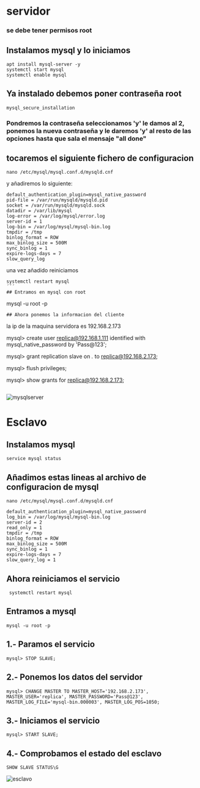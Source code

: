 # servidor

### se debe tener permisos root

## Instalamos mysql y lo iniciamos
```
apt install mysql-server -y
systemctl start mysql
systemctl enable mysql
```
## Ya instalado debemos poner contraseña root

```
mysql_secure_installation 
```

 ### Pondremos la contraseña seleccionamos 'y' le damos al 2, ponemos la nueva contraseña y le daremos 'y' al resto de las opciones hasta que sala el mensaje "all done"
 
 ## tocaremos el siguiente fichero de configuracion
 
```
nano /etc/mysql/mysql.conf.d/mysqld.cnf
```

y añadiremos lo siguiente:
```
default_authentication_plugin=mysql_native_password
pid-file = /var/run/mysqld/mysqld.pid
socket = /var/run/mysqld/mysqld.sock
datadir = /var/lib/mysql
log-error = /var/log/mysql/error.log
server-id = 1
log-bin = /var/log/mysql/mysql-bin.log
tmpdir = /tmp
binlog_format = ROW
max_binlog_size = 500M
sync_binlog = 1
expire-logs-days = 7
slow_query_log
```
una vez añadido reiniciamos

```
systemctl restart mysql
´´´
## Entramos en mysql con root
```
mysql -u root -p
```
## Ahora ponemos la informacion del cliente
```
la ip de la maquina servidora es 192.168.2.173

mysql> create user replica@192.168.1.111 identified with mysql_native_password by 'Pass@123';

mysql> grant replication slave on *.* to replica@192.168.2.173;

mysql> flush privileges;

mysql> show grants for replica@192.168.2.173;
```
```
![mysqlserver](https://github.com/jaimeod010/servidor-de-aplicaciones/blob/main/IMAGENES/MASTERMYSQL.png)

# Esclavo
## Instalamos mysql

```apt-get update && sudo apt-get install mysql-client mysql-server
service mysql status

```
## Añadimos estas lineas al archivo de configuracion de mysql

```
nano /etc/mysql/mysql.conf.d/mysqld.cnf
```

```
default_authentication_plugin=mysql_native_password
log_bin = /var/log/mysql/mysql-bin.log
server-id = 2
read_only = 1
tmpdir = /tmp
binlog_format = ROW
max_binlog_size = 500M
sync_binlog = 1
expire-logs-days = 7
slow_query_log = 1
```

## Ahora reiniciamos el servicio

```
 systemctl restart mysql
```

## Entramos a mysql 
```
mysql -u root -p
```
## 1.- Paramos el servicio

```
mysql> STOP SLAVE;

```
## 2.- Ponemos los datos del servidor
```
mysql> CHANGE MASTER TO MASTER_HOST='192.168.2.173', MASTER_USER='replica', MASTER_PASSWORD='Pass@123', MASTER_LOG_FILE='mysql-bin.000003', MASTER_LOG_POS=1050;
```

## 3.- Iniciamos el servicio

```
mysql> START SLAVE;

```

## 4.- Comprobamos el estado del esclavo
```
SHOW SLAVE STATUS\G
```

![esclavo](https://github.com/jaimeod010/servidor-de-aplicaciones/blob/main/IMAGENES/ESCLAVOMYSQL.png)

